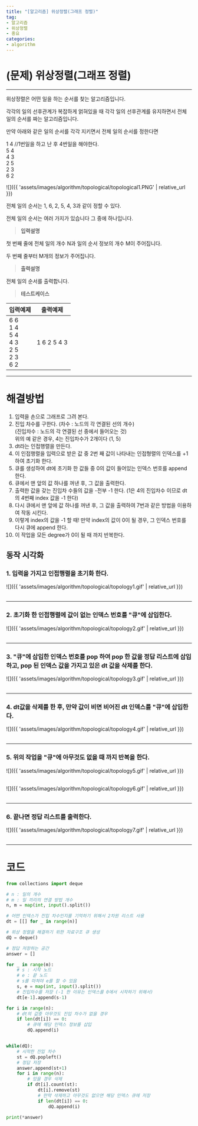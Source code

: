 ```yaml
---
title: "[알고리즘] 위상정렬(그래프 정렬)"
tag:
- 알고리즘
- 위상정렬
- 중요
categories:
- algorithm
---
```


# (문제) 위상정렬(그래프 정렬)
---

위상정렬은 어떤 일을 하는 순서를 찾는 알고리즘입니다.

각각의 일의 선후관계가 복잡하게 얽혀있을 때 각각 일의 선후관계를 유지하면서 전체 일의 순서를 짜는 알고리즘입니다.

만약 아래와 같은 일의 순서를 각각 지키면서 전체 일의 순서를 정한다면

1 4 //1번일을 하고 난 후 4번일을 해야한다.<br>
5 4<br>
4 3<br>
2 5<br>
2 3<br>
6 2

![]({{ 'assets/images/algorithm/topological/topological1.PNG' | relative_url }})

전체 일의 순서는 1, 6, 2, 5, 4, 3과 같이 정할 수 있다.

전체 일의 순서는 여러 가지가 있습니다 그 중에 하나입니다.


> **입력설명**

첫 번째 줄에 전체 일의 개수 N과 일의 순서 정보의 개수 M이 주어집니다.

두 번째 줄부터 M개의 정보가 주어집니다.

> **출력설명**

전체 일의 순서를 출력합니다.

> **테스트케이스**
 

| 입력예제 | 출력예제 |
| -------- | -------- | 
| 6 6<br>1 4<br>5 4<br>4 3<br>2 5<br>2 3<br>6 2 | 1 6 2 5 4 3 | 


---
# 해결방법

1. 입력을 손으로 그래프로 그려 본다.
2. 진입 차수를 구한다.
(차수 : 노드의 각 연결된 선의 개수)<br>
(진입차수 : 노드의 각 연결된 선 중에서 들어오는 것)<br>
위의 예 같은 경우, 4는 진입차수가 2개이다 (1, 5)
3. dt라는 인접행렬을 만든다.
4. 이 인접행렬을 입력으로 받은 값 중 2번 째 값이 나타내는 인접형렬의 인덱스를 +1 하여 초기화 한다.
5. 큐를 생성하여 dt에 초기화 한 값들 중 0의 값이 들어있는 인덱스 번호를 append 한다.
6. 큐에서 맨 앞의 값 하나를 꺼낸 후, 그 값을 출력한다.
7. 출력한 값을 갖는 진입차 수들의 값을 -전부 -1 한다.
(1은 4의 진입차수 이므로 dt의 4번째 index 값을 -1 한다)<br>
8. 다시 큐에서 맨 앞에 값 하나를 꺼낸 후, 그 값을 출력하여 7번과 같은 방법을 이용하여 작동 시킨다.
9. 이렇게 index의 값을 -1 할 때! 만약 index의 값이 0이 될 경우, 그 인덱스 번호를 다시 큐에 append 한다.
10. 이 작업을 모든 degree가 0이 될 때 까지 반복한다.

## 동작 시각화

### 1. 입력을 가지고 인접행렬을 초기화 한다.

![]({{ 'assets/images/algorithm/topological/topology1.gif' | relative_url }})<br><br>

---

### 2. 초기화 한 인접행렬에 값이 없는 인덱스 번호를 "큐"에 삽입한다.

![]({{ 'assets/images/algorithm/topological/topology2.gif' | relative_url }})<br><br>

---

### 3. "큐"에 삽입한 인덱스 번호를 pop 하여 pop 한 값을 정답 리스트에 삽입하고, pop 된 인덱스 값을 가지고 있은 dt 값을 삭제를 한다.

![]({{ 'assets/images/algorithm/topological/topology3.gif' | relative_url }})<br><br>

---

### 4. dt값을 삭제를 한 후, 만약 값이 비면 비어진 dt 인덱스를 "큐"에 삽입한다.

![]({{ 'assets/images/algorithm/topological/topology4.gif' | relative_url }})<br><br>

---

### 5. 위의 작업을 "큐"에 아무것도 없을 때 까지 반복을 한다.

![]({{ 'assets/images/algorithm/topological/topology5.gif' | relative_url }})<br><br>

![]({{ 'assets/images/algorithm/topological/topology6.gif' | relative_url }})<br><br>

---

### 6. 끝나면 정답 리스트를 출력한다.

![]({{ 'assets/images/algorithm/topological/topology7.gif' | relative_url }})<br><br>


---

# 코드
```python
from collections import deque

# n : 일의 개수
# m : 일 끼리의 연결 방법 개수
n, m = map(int, input().split())

# 어떤 인덱스가 진입 차수인지를 기억하기 위해서 2차원 리스트 사용
dt = [[] for _ in range(n)]

# 위상 정렬을 해결하기 위한 자료구조 큐 생성
dQ = deque()

# 정답 저장하는 공간
answer = []

for _ in range(m):
    # s : 시작 노드
    # e : 끝 노드
    # s를 마쳐야 e를 할 수 있음
    s, e = map(int, input().split())
    # 진입차수를 저장 (-1 한 이유는 인덱스를 0에서 시작하기 위해서)
    dt[e-1].append(s-1)

for i in range(n):
    # dt의 값중 아무것도 진입 차수가 없을 경우
    if len(dt[i]) == 0:
        # 큐에 해당 인덱스 정보를 삽입
        dQ.append(i)


while(dQ):
    # 시작한 진입 차수
    st = dQ.popleft()
    # 정답 저장
    answer.append(st+1)
    for i in range(n):
        # 있을 경우 삭제
        if dt[i].count(st):
            dt[i].remove(st)
            # 만약 삭제하고 아무것도 없으면 해당 인덱스 큐에 저장
            if len(dt[i]) == 0:
                dQ.append(i)

print(*answer)
```
